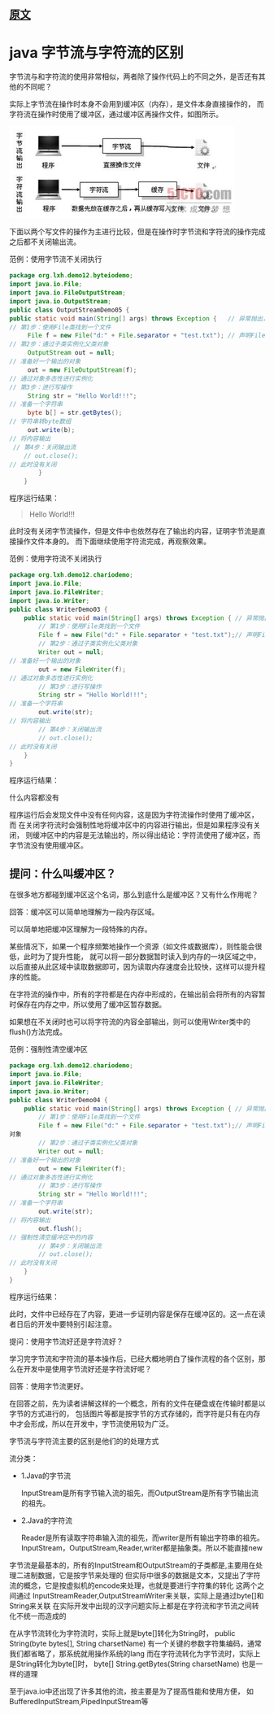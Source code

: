 
## [原文](http://wjheye.iteye.com/blog/1041309)

# java 字节流与字符流的区别

字节流与和字符流的使用非常相似，两者除了操作代码上的不同之外，是否还有其他的不同呢？ 

实际上字节流在操作时本身不会用到缓冲区（内存），是文件本身直接操作的，
而字符流在操作时使用了缓冲区，通过缓冲区再操作文件，如图所示。

![](../images/nio/byte_char_1.jpg) 

下面以两个写文件的操作为主进行比较，但是在操作时字节流和字符流的操作完成之后都不关闭输出流。 

范例：使用字节流不关闭执行 

```java
package org.lxh.demo12.byteiodemo;    
import java.io.File;    
import java.io.FileOutputStream;    
import java.io.OutputStream;    
public class OutputStreamDemo05 {    
public static void main(String[] args) throws Exception {   // 异常抛出，  不处理    
// 第1步：使用File类找到一个文件    
     File f = new File("d:" + File.separator + "test.txt"); // 声明File  对象    
// 第2步：通过子类实例化父类对象    
     OutputStream out = null;            
// 准备好一个输出的对象    
     out = new FileOutputStream(f);      
// 通过对象多态性进行实例化    
// 第3步：进行写操作    
     String str = "Hello World!!!";      
// 准备一个字符串    
     byte b[] = str.getBytes();          
// 字符串转byte数组    
     out.write(b);                      
// 将内容输出    
 // 第4步：关闭输出流    
    // out.close();                  
// 此时没有关闭    
        }    
    }   
```

程序运行结果： 
> Hello World!!!

 
此时没有关闭字节流操作，但是文件中也依然存在了输出的内容，证明字节流是直接操作文件本身的。
而下面继续使用字符流完成，再观察效果。 

范例：使用字符流不关闭执行 
```java
package org.lxh.demo12.chariodemo;    
import java.io.File;    
import java.io.FileWriter;    
import java.io.Writer;    
public class WriterDemo03 {    
    public static void main(String[] args) throws Exception { // 异常抛出，  不处理    
        // 第1步：使用File类找到一个文件    
        File f = new File("d:" + File.separator + "test.txt");// 声明File 对象    
        // 第2步：通过子类实例化父类对象    
        Writer out = null;                 
// 准备好一个输出的对象    
        out = new FileWriter(f);            
// 通过对象多态性进行实例化    
        // 第3步：进行写操作    
        String str = "Hello World!!!";      
// 准备一个字符串    
        out.write(str);                    
// 将内容输出    
        // 第4步：关闭输出流    
        // out.close();                   
// 此时没有关闭    
    }    
}   
```

程序运行结果： 
> 

什么内容都没有

程序运行后会发现文件中没有任何内容，这是因为字符流操作时使用了缓冲区，
而 在关闭字符流时会强制性地将缓冲区中的内容进行输出，但是如果程序没有关闭，
则缓冲区中的内容是无法输出的，所以得出结论：字符流使用了缓冲区，而字节流没有使用缓冲区。 

## 提问：什么叫缓冲区？ 

在很多地方都碰到缓冲区这个名词，那么到底什么是缓冲区？又有什么作用呢？ 

回答：缓冲区可以简单地理解为一段内存区域。 

可以简单地把缓冲区理解为一段特殊的内存。 

某些情况下，如果一个程序频繁地操作一个资源（如文件或数据库），则性能会很低，此时为了提升性能，
就可以将一部分数据暂时读入到内存的一块区域之中，以后直接从此区域中读取数据即可，因为读取内存速度会比较快，这样可以提升程序的性能。 

在字符流的操作中，所有的字符都是在内存中形成的，在输出前会将所有的内容暂时保存在内存之中，所以使用了缓冲区暂存数据。 

如果想在不关闭时也可以将字符流的内容全部输出，则可以使用Writer类中的flush()方法完成。 

范例：强制性清空缓冲区 

```java
package org.lxh.demo12.chariodemo;    
import java.io.File;    
import java.io.FileWriter;    
import java.io.Writer;    
public class WriterDemo04 {    
    public static void main(String[] args) throws Exception { // 异常抛出不处理    
        // 第1步：使用File类找到一个文件    
        File f = new File("d:" + File.separator + "test.txt");// 声明File    
对象    
        // 第2步：通过子类实例化父类对象    
        Writer out = null;                   
// 准备好一个输出的对象    
        out = new FileWriter(f);             
// 通过对象多态性进行实例化    
        // 第3步：进行写操作    
        String str = "Hello World!!!";      
// 准备一个字符串    
        out.write(str);                    
// 将内容输出    
        out.flush();                       
// 强制性清空缓冲区中的内容    
        // 第4步：关闭输出流    
        // out.close();                
// 此时没有关闭    
    }    
}   
```

程序运行结果： 
 
此时，文件中已经存在了内容，更进一步证明内容是保存在缓冲区的。这一点在读者日后的开发中要特别引起注意。 

提问：使用字节流好还是字符流好？ 

学习完字节流和字符流的基本操作后，已经大概地明白了操作流程的各个区别，那么在开发中是使用字节流好还是字符流好呢？ 

回答：使用字节流更好。 

在回答之前，先为读者讲解这样的一个概念，所有的文件在硬盘或在传输时都是以字节的方式进行的，
包括图片等都是按字节的方式存储的，而字符是只有在内存中才会形成，所以在开发中，字节流使用较为广泛。 


字节流与字符流主要的区别是他们的的处理方式 

流分类： 
- 1.Java的字节流 

   InputStream是所有字节输入流的祖先，而OutputStream是所有字节输出流的祖先。 

- 2.Java的字符流 

  Reader是所有读取字符串输入流的祖先，而writer是所有输出字符串的祖先。 
InputStream，OutputStream,Reader,writer都是抽象类。所以不能直接new 



字节流是最基本的，所有的InputStream和OutputStream的子类都是,主要用在处理二进制数据，它是按字节来处理的 
但实际中很多的数据是文本，又提出了字符流的概念，它是按虚拟机的encode来处理，也就是要进行字符集的转化 
这两个之间通过 InputStreamReader,OutputStreamWriter来关联，实际上是通过byte[]和String来关联 
在实际开发中出现的汉字问题实际上都是在字符流和字节流之间转化不统一而造成的 

在从字节流转化为字符流时，实际上就是byte[]转化为String时， 
public String(byte bytes[], String charsetName) 
有一个关键的参数字符集编码，通常我们都省略了，那系统就用操作系统的lang 
而在字符流转化为字节流时，实际上是String转化为byte[]时， 
byte[]    String.getBytes(String charsetName) 
也是一样的道理 

至于java.io中还出现了许多其他的流，按主要是为了提高性能和使用方便， 
如BufferedInputStream,PipedInputStream等 

